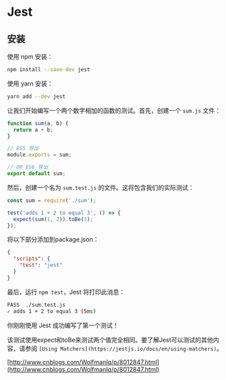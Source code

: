 # Jest

## 安装

使用 npm 安装：

```sh
npm install --save-dev jest
```

使用 yarn 安装：

```sh
yarn add --dev jest
```

让我们开始编写一个两个数字相加的函数的测试。首先，创建一个 `sum.js` 文件：

```js
function sum(a, b) {
  return a + b;
}

// ES5 导出
module.exports = sum;

// OR ES6 导出
export default sum;
```

然后，创建一个名为 `sum.test.js` 的文件。这将包含我们的实际测试：

```js
const sum = require('./sum');

test('adds 1 + 2 to equal 3', () => {
  expect(sum(1, 2)).toBe(3);
});
```

将以下部分添加到package.json：

```json
{
  "scripts": {
    "test": "jest"
  }
}
```

最后，运行 `npm test`，Jest 将打印此消息：

```sh
PASS  ./sum.test.js
✓ adds 1 + 2 to equal 3 (5ms)
```

你刚刚使用 Jest 成功编写了第一个测试！

该测试使用expect和toBe来测试两个值完全相同。要了解Jest可以测试的其他内容，请参阅 `[Using Matchers](https://jestjs.io/docs/en/using-matchers)`。


[http://www.cnblogs.com/Wolfmanlq/p/8012847.html](http://www.cnblogs.com/Wolfmanlq/p/8012847.html)